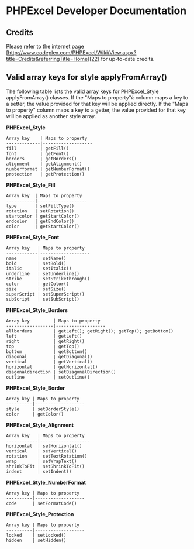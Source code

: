 ﻿# PHPExcel Developer Documentation

## Credits

Please refer to the internet page [http://www.codeplex.com/PHPExcel/Wiki/View.aspx?title=Credits&referringTitle=Home][22] for up-to-date credits.

## Valid array keys for style applyFromArray()

The following table lists the valid array keys for PHPExcel_Style applyFromArray() classes. If the "Maps to property"ќ column maps a key to a setter, the value provided for that key will be applied directly. If the "Maps to property" column maps a key to a getter, the value provided for that key will be applied as another style array.

__PHPExcel_Style__

    Array key    | Maps to property
    -------------|-------------------
    fill         | getFill()
    font         | getFont()
    borders      | getBorders()
    alignment    | getAlignment()
    numberformat | getNumberFormat()
    protection   | getProtection()


__PHPExcel_Style_Fill__

    Array key  | Maps to property
    -----------|-------------------
    type       | setFillType()
    rotation   | setRotation()
    startcolor | getStartColor()
    endcolor   | getEndColor()
    color      | getStartColor()


__PHPExcel_Style_Font__

    Array key   | Maps to property
    ------------|-------------------
    name        | setName()
    bold        | setBold()
    italic      | setItalic()
    underline   | setUnderline()
    strike      | setStrikethrough()
    color       | getColor()
    size        | setSize()
    superScript | setSuperScript()
    subScript   | setSubScript()


__PHPExcel_Style_Borders__

    Array key         | Maps to property
    ------------------|-------------------
    allborders        | getLeft(); getRight(); getTop(); getBottom()
    left              | getLeft()
    right             | getRight()
    top               | getTop()
    bottom            | getBottom()
    diagonal          | getDiagonal()
    vertical          | getVertical()
    horizontal        | getHorizontal()
    diagonaldirection | setDiagonalDirection()
    outline           | setOutline()


__PHPExcel_Style_Border__

    Array key | Maps to property
    ----------|-------------------
    style     | setBorderStyle()
    color     | getColor()


__PHPExcel_Style_Alignment__

    Array key   | Maps to property
    ------------|-------------------
    horizontal  | setHorizontal()
    vertical    | setVertical()
    rotation    | setTextRotation()
    wrap        | setWrapText()
    shrinkToFit | setShrinkToFit()
    indent      | setIndent()


__PHPExcel_Style_NumberFormat__

    Array key | Maps to property
    ----------|-------------------
    code      | setFormatCode()


__PHPExcel_Style_Protection__

    Array key | Maps to property
    ----------|-------------------
    locked    | setLocked()
    hidden    | setHidden()


  [22]: http://www.codeplex.com/PHPExcel/Wiki/View.aspx?title=Credits&referringTitle=Home
